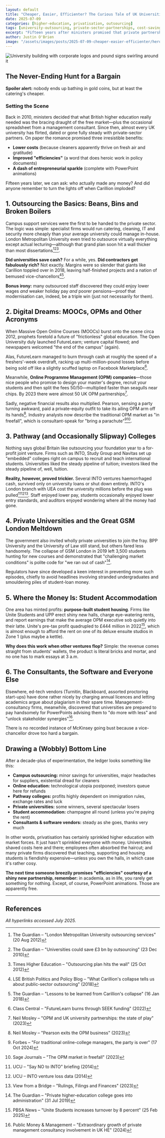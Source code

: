 ```yaml
---
layout: default
title: "Cheaper, Easier, Efficienter? The Curious Tale of UK Universities and Private Contractors"
date: 2025-07-09
categories: [higher-education, privatisation, outsourcing]
tags: [university-outsourcing, private-sector-partnerships, cost-savings, efficiency, market-forces, higher-education-policy]
excerpt: "Fifteen years after ministers promised that private partnerships would revolutionise British higher education, we ask: who actually made any money? Spoiler alert: nobody ends up bathing in gold coins, but at least the catering's cheaper."
author: Justin O'Brien
image: "/assets/images/posts/2025-07-09-cheaper-easier-efficienter/hero-university-privatisation.jpg"
---
```


![University building with corporate logos and pound signs swirling around it](/assets/images/posts/2025-07-09-cheaper-easier-efficienter/privatisation.jpg)

## The Never-Ending Hunt for a Bargain

**Spoiler alert:** nobody ends up bathing in gold coins, but at least the catering's cheaper.

### Setting the Scene

Back in 2010, ministers decided that what British higher education really needed was the bracing draught of the free market—plus the occasional spreadsheet from a management consultant. Since then, almost every UK university has flirted, dated or gone fully steady with private-sector partners. On paper the romance promised three irresistible benefits:

- **Lower costs** (because cleaners apparently thrive on fresh air and gratitude)
- **Improved "efficiencies"** (a word that does heroic work in policy documents)
- **A dash of entrepreneurial sparkle** (complete with PowerPoint animations)

Fifteen years later, we can ask: who actually made any money? And did anyone remember to turn the lights off when Carillion imploded?

## 1. Outsourcing the Basics: Beans, Bins and Broken Boilers

Campus support services were the first to be handed to the private sector. The logic was simple: specialist firms would run catering, cleaning, IT and security more cheaply than your average university could manage in-house. London Metropolitan University even tried to outsource virtually everything except actual lecturing—although that grand plan soon hit a wall thicker than most dissertations[^1][^2][^3].

**Did universities save cash?** For a while, yes. **Did contractors get fabulously rich?** Not exactly. Margins were so slender that giants like Carillion toppled over in 2018, leaving half-finished projects and a nation of bemused vice-chancellors[^4][^5].

**Bonus irony:** many outsourced staff discovered they could enjoy lower wages *and* weaker holiday pay *and* poorer pensions—proof that modernisation can, indeed, be a triple win (just not necessarily for them).

## 2. Digital Dreams: MOOCs, OPMs and Other Acronyms

When Massive Open Online Courses (MOOCs) burst onto the scene circa 2012, prophets foretold a future of "frictionless" global education. The Open University duly launched FutureLearn; venture capital flowed; and newspapers welcomed "the end of the campus" (again).

Alas, FutureLearn managed to burn through cash at roughly the speed of a freshers'-week overdraft, racking up multi-million-pound losses before being sold off like a slightly scuffed laptop on Facebook Marketplace[^6].

Meanwhile, **Online Programme Management (OPM) companies**—those nice people who promise to design your master's degree, recruit your students and then split the fees 50/50—multiplied faster than seagulls near chips. By 2023 there were almost 50 UK OPM partnerships[^7].

Sadly, negative financial results also multiplied. Pearson, sensing a party turning awkward, paid a private-equity outfit to take its ailing OPM arm off its hands[^8]. Industry analysts now describe the traditional OPM market as "in freefall", which is consultant-speak for "bring a parachute"[^9][^10].

## 3. Pathway (and Occasionally Slipway) Colleges

Nothing says global Britain like outsourcing your foundation year to a for-profit joint venture. Firms such as INTO, Study Group and Navitas set up "embedded" colleges right on campus to recruit and teach international students. Universities liked the steady pipeline of tuition; investors liked the steady pipeline of, well, tuition.

**Reality, however, proved trickier.** Several INTO ventures haemorrhaged cash, survived only on university loans or shut down entirely. INTO's London branch with UEA cost the university millions before the plug was pulled[^11][^12][^13]. Staff enjoyed lower pay, students occasionally enjoyed lower entry standards, and auditors enjoyed wondering where all the money had gone.

## 4. Private Universities and the Great GSM London Meltdown

The government also invited wholly private universities to join the fray. BPP University and the University of Law still stand, but others fared less handsomely. The collapse of GSM London in 2019 left 3,500 students hunting for new courses and demonstrated that "challenging market conditions" is polite code for "we ran out of cash"[^14].

Regulators have since developed a keen interest in preventing more such episodes, chiefly to avoid headlines involving stranded undergraduates and smouldering piles of student-loan money.

## 5. Where the Money Is: Student Accommodation

One area has minted profits: **purpose-built student housing**. Firms like Unite Students and UPP erect shiny new halls, charge eye-watering rents, and report earnings that make the average OPM executive sob quietly into their latte. Unite's pre-tax profit quadrupled to £444 million in 2022[^15], which is almost enough to afford the rent on one of its deluxe ensuite studios in Zone 1 (plus maybe a kettle).

**Why does this work when other ventures flop?** Simple: the revenue comes straight from students' wallets, the product is literal bricks and mortar, and no one has to mark essays at 3 a.m.

## 6. The Consultants, the Software and Everyone Else

Elsewhere, ed-tech vendors (Turnitin, Blackboard, assorted proctoring start-ups) have done rather nicely by charging annual licences and letting academics argue about plagiarism in their spare time. Management-consultancy firms, meanwhile, discovered that universities are prepared to pay handsomely for PowerPoints advising them to "do more with less" and "unlock stakeholder synergies"[^16].

There is no recorded instance of McKinsey going bust because a vice-chancellor drove too hard a bargain.

## Drawing a (Wobbly) Bottom Line

After a decade-plus of experimentation, the ledger looks something like this:

- **Campus outsourcing:** minor savings for universities, major headaches for suppliers, existential dread for cleaners
- **Online education:** technological utopia postponed; investors queue here for refunds
- **Pathway colleges:** profits highly dependent on immigration rules, exchange rates and luck
- **Private universities:** some winners, several spectacular losers
- **Student accommodation:** champagne all round (unless you're paying the rent)
- **Consultants & software vendors:** steady as she goes, thanks very much

In other words, privatisation has certainly sprinkled higher education with market forces. It just hasn't sprinkled everyone with money. Universities shaved costs here and there; employees often absorbed the haircut; and many private firms discovered that teaching, supporting and housing students is fiendishly expensive—unless you own the halls, in which case it's rather cosy.

**The next time someone breezily promises "efficiencies" courtesy of a shiny new partnership, remember:** in academia, as in life, you rarely get something for nothing. Except, of course, PowerPoint animations. Those are apparently free.

---

## References

[^1]: The Guardian – "London Metropolitan University outsourcing services" (20 Aug 2012)
[^2]: The Guardian – "Universities could save £3 bn by outsourcing" (23 Dec 2010)
[^3]: Times Higher Education – "Outsourcing plan hits the wall" (25 Oct 2012)
[^4]: LSE British Politics and Policy Blog – "What Carillion's collapse tells us about public-sector outsourcing" (2018)
[^5]: The Guardian – "Lessons to be learned from Carillion's collapse" (16 Jan 2018)
[^6]: Class Central – "FutureLearn burns through SEEK funding" (2022)
[^7]: Neil Mosley – "OPM and UK university partnerships: the state of play" (2023)
[^8]: Neil Mosley – "Pearson exits the OPM business" (2023)
[^9]: Forbes – "For traditional online-college managers, the party is over" (17 Oct 2024)
[^10]: Sage Journals – "The OPM market in freefall" (2023)
[^11]: UCU – "Say NO to INTO" briefing (2014)
[^12]: UCU – INTO venture loss data (2014)
[^13]: View from a Bridge – "Rulings, Filings and Finances" (2023)
[^14]: The Guardian – "Private higher-education college goes into administration" (31 Jul 2019)
[^15]: PBSA News – "Unite Students increases turnover by 8 percent" (25 Feb 2025)
[^16]: Public Money & Management – "Extraordinary growth of private management consultancy involvement in UK HE" (2024)

*All hyperlinks accessed July 2025.*
